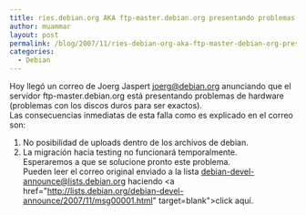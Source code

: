 ```yaml
---
title: ries.debian.org AKA ftp-master.debian.org presentando problemas de Hardware
author: muammar
layout: post
permalink: /blog/2007/11/ries-debian-org-aka-ftp-master-debian-org-presentando-problemas-de-hardware/
categories:
  - Debian
---
```

Hoy llegó un correo de Joerg Jaspert <joerg@debian.org> anunciando que el servidor ftp-master.debian.org está presentando problemas de hardware (problemas con los discos duros para ser exactos).  
Las consecuencias inmediatas de esta falla como es explicado en el correo son:  
1) No posibilidad de uploads dentro de los archivos de debian.  
2) La migración hacia testing no funcionará temporalmente.  
Esperaremos a que se solucione pronto este problema.  
Pueden leer el correo original enviado a la lista debian-devel-announce@lists.debian.org haciendo <a href="http://lists.debian.org/debian-devel-announce/2007/11/msg00001.html" target=blank">click aquí</a>.